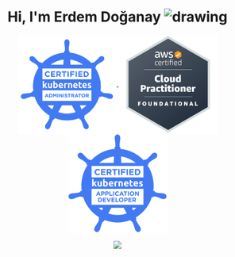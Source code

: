 <p align="center"> <h1 align="center"> Hi, I'm Erdem Doğanay <img src="https://c.tenor.com/Wx9IEmZZXSoAAAAi/hi.gif" alt="drawing" width="25"/></h1> 
</p>

<p align="center">
  <a href="https://www.credly.com/badges/aa1c714d-d7b5-4490-999c-f56978d327f2/public_url" target="_blank">
    <img width=200 align="center" src="https://github.com/erdemdoganayy/erdemdoganayy/blob/main/cka_from_cncfsite__281_29.png" alt="" />
  </a>
  <a href="https://www.credly.com/badges/c47d24d3-fd13-4c65-bd5d-ba4c7de735fa/public_url" target="_blank">
    <img width=200 align="center" src="https://github.com/erdemdoganayy/erdemdoganayy/blob/main/pc.png" alt="" />
  </a>
  <a href="https://www.credly.com/badges/15ecea07-0809-40f2-b01f-74797450bae1/public_url" target="_blank">
    <img width=200 align="center" src="https://github.com/erdemdoganayy/erdemdoganayy/blob/main/ckad_from_cncfsite.png" alt="" />
  </a>

</p>
<p align="center">
<a href="https://www.linkedin.com/in/erdem-d-078445122/" target="_blank">
    <img align="center" src="https://img.shields.io/badge/LinkedIn-0077B5?style=for-the-badge&logo=linkedin&logoColor=white"  />
</a>
